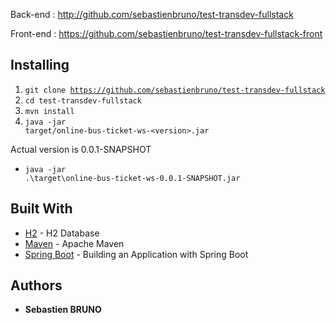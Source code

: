 Back-end : http://github.com/sebastienbruno/test-transdev-fullstack

Front-end : https://github.com/sebastienbruno/test-transdev-fullstack-front

## Installing
1. <code>git clone https://github.com/sebastienbruno/test-transdev-fullstack</code>
2. <code>cd test-transdev-fullstack</code>
3. <code>mvn install</code>
4. <code>java -jar target/online-bus-ticket-ws-\<version>.jar</code>

Actual version is 0.0.1-SNAPSHOT
* <code>java -jar .\target\online-bus-ticket-ws-0.0.1-SNAPSHOT.jar</code>

## Built With

* [H2](https://www.h2database.com/html/main.html) - H2 Database
* [Maven](https://maven.apache.org/) - Apache Maven
* [Spring Boot](https://spring.io/guides/gs/spring-boot/) - Building an Application with Spring Boot

## Authors

* **Sebastien BRUNO**


